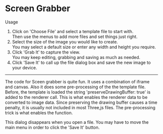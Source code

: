 Screen Grabber
===

Usage

1. Click on 'Choose File' and select a template file to start with.  
	Then use the menus to add more files and set things just right.
2. Select the size of the image you would like to create.  
	You may select a default size or enter any width and height you require. 
3. Click 'Grab It' to capture the view.  
	You may keep editing, grabbing and saving as much as needed.
4. Click 'Save It' to call up the file dialog box and save the new image to your device.

***

The code for Sceen grabber is quite fun. It uses a combination of iframe and canvas. Also it does some pre-processing of the the template file.
Before, the template is loaded the string 'preserveDrawingBuffer: true' is added to the renderer call. This is what enables the renderer data to be converted to image data.
Since preserving the drawing buffer causes a time penalty, it is usually not included in most Three,js files. The pre-processing trick is what enables the function.
 
This dialog disappears when you open a file. You may have to move the main menu in order to click the 'Save It' button.